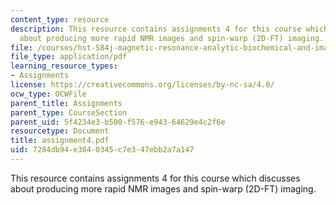 ```yaml
---
content_type: resource
description: This resource contains assignments 4 for this course which discusses
  about producing more rapid NMR images and spin-warp (2D-FT) imaging.
file: /courses/hst-584j-magnetic-resonance-analytic-biochemical-and-imaging-techniques-spring-2006/7284db94e3840345c7e347ebb2a7a147_assignment4.pdf
file_type: application/pdf
learning_resource_types:
- Assignments
license: https://creativecommons.org/licenses/by-nc-sa/4.0/
ocw_type: OCWFile
parent_title: Assignments
parent_type: CourseSection
parent_uid: 5f4234e3-b500-f576-e943-64629e4c2f6e
resourcetype: Document
title: assignment4.pdf
uid: 7284db94-e384-0345-c7e3-47ebb2a7a147
---
```

This resource contains assignments 4 for this course which discusses about producing more rapid NMR images and spin-warp (2D-FT) imaging.